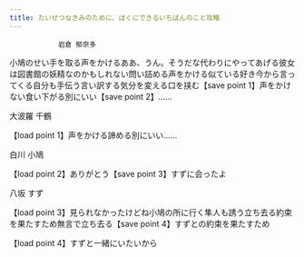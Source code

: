 ```yaml
---
title: たいせつなきみのために、ぼくにできるいちばんのこと攻略
---
```


                岩倉 郁奈多

小鳩のせい手を取る声をかけるああ、うん。そうだな代わりにやってあげる彼女は図書館の妖精なのかもしれない問い詰める声をかける似ている好き今から言ってくる自分も手伝う言い訳する気分を変える口を挟む【save point 1】声をかけない食い下がる別にいい【save point 2】……

大波羅 千鶴

【load point 1】声をかける諦める別にいい……

白川 小鳩

【load point 2】ありがとう【save point 3】すずに会ったよ

八坂 すず

【load point 3】見られなかったけどね小鳩の所に行く隼人も誘う立ち去る約束を果たすため無言で立ち去る【save point 4】すずとの約束を果たすため

【load point 4】すずと一緒にいたいから
              
